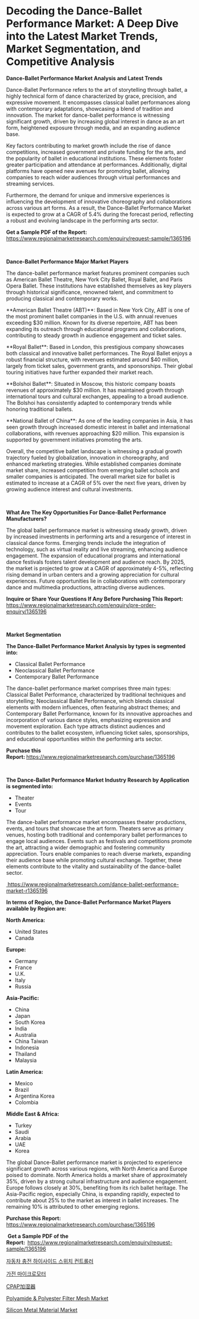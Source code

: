 <p><h1>Decoding the Dance-Ballet Performance Market: A Deep Dive into the Latest Market Trends, Market Segmentation, and Competitive Analysis</h1></p><p><strong>Dance-Ballet Performance Market Analysis and Latest Trends</strong></p>
<p><p>Dance-Ballet Performance refers to the art of storytelling through ballet, a highly technical form of dance characterized by grace, precision, and expressive movement. It encompasses classical ballet performances along with contemporary adaptations, showcasing a blend of tradition and innovation. The market for dance-ballet performance is witnessing significant growth, driven by increasing global interest in dance as an art form, heightened exposure through media, and an expanding audience base.</p><p>Key factors contributing to market growth include the rise of dance competitions, increased government and private funding for the arts, and the popularity of ballet in educational institutions. These elements foster greater participation and attendance at performances. Additionally, digital platforms have opened new avenues for promoting ballet, allowing companies to reach wider audiences through virtual performances and streaming services.</p><p>Furthermore, the demand for unique and immersive experiences is influencing the development of innovative choreography and collaborations across various art forms. As a result, the Dance-Ballet Performance Market is expected to grow at a CAGR of 5.4% during the forecast period, reflecting a robust and evolving landscape in the performing arts sector.</p></p>
<p><strong>Get a Sample PDF of the Report:&nbsp;</strong> <a href="https://www.regionalmarketresearch.com/enquiry/request-sample/1365196">https://www.regionalmarketresearch.com/enquiry/request-sample/1365196</a></p>
<p>&nbsp;</p>
<p><strong>Dance-Ballet Performance Major Market Players</strong></p>
<p><p>The dance-ballet performance market features prominent companies such as American Ballet Theatre, New York City Ballet, Royal Ballet, and Paris Opera Ballet. These institutions have established themselves as key players through historical significance, renowned talent, and commitment to producing classical and contemporary works.</p><p>**American Ballet Theatre (ABT)**: Based in New York City, ABT is one of the most prominent ballet companies in the U.S. with annual revenues exceeding $30 million. Known for its diverse repertoire, ABT has been expanding its outreach through educational programs and collaborations, contributing to steady growth in audience engagement and ticket sales.</p><p>**Royal Ballet**: Based in London, this prestigious company showcases both classical and innovative ballet performances. The Royal Ballet enjoys a robust financial structure, with revenues estimated around $40 million, largely from ticket sales, government grants, and sponsorships. Their global touring initiatives have further expanded their market reach.</p><p>**Bolshoi Ballet**: Situated in Moscow, this historic company boasts revenues of approximately $30 million. It has maintained growth through international tours and cultural exchanges, appealing to a broad audience. The Bolshoi has consistently adapted to contemporary trends while honoring traditional ballets.</p><p>**National Ballet of China**: As one of the leading companies in Asia, it has seen growth through increased domestic interest in ballet and international collaborations, with revenues approaching $20 million. This expansion is supported by government initiatives promoting the arts.</p><p>Overall, the competitive ballet landscape is witnessing a gradual growth trajectory fueled by globalization, innovation in choreography, and enhanced marketing strategies. While established companies dominate market share, increased competition from emerging ballet schools and smaller companies is anticipated. The overall market size for ballet is estimated to increase at a CAGR of 5% over the next five years, driven by growing audience interest and cultural investments.</p></p>
<p>&nbsp;</p>
<p><strong>What Are The Key Opportunities For Dance-Ballet Performance Manufacturers?</strong></p>
<p><p>The global ballet performance market is witnessing steady growth, driven by increased investments in performing arts and a resurgence of interest in classical dance forms. Emerging trends include the integration of technology, such as virtual reality and live streaming, enhancing audience engagement. The expansion of educational programs and international dance festivals fosters talent development and audience reach. By 2025, the market is projected to grow at a CAGR of approximately 4-5%, reflecting rising demand in urban centers and a growing appreciation for cultural experiences. Future opportunities lie in collaborations with contemporary dance and multimedia productions, attracting diverse audiences.</p></p>
<p><strong>Inquire or Share Your Questions If Any Before Purchasing This Report:</strong> <a href="https://www.regionalmarketresearch.com/enquiry/pre-order-enquiry/1365196">https://www.regionalmarketresearch.com/enquiry/pre-order-enquiry/1365196</a></p>
<p>&nbsp;</p>
<p><strong>Market Segmentation</strong></p>
<p><strong>The Dance-Ballet Performance Market Analysis by types is segmented into:</strong></p>
<p><ul><li>Classical Ballet Performance</li><li>Neoclassical Ballet Performance</li><li>Contemporary Ballet Performance</li></ul></p>
<p><p>The dance-ballet performance market comprises three main types: Classical Ballet Performance, characterized by traditional techniques and storytelling; Neoclassical Ballet Performance, which blends classical elements with modern influences, often featuring abstract themes; and Contemporary Ballet Performance, known for its innovative approaches and incorporation of various dance styles, emphasizing expression and movement exploration. Each type attracts distinct audiences and contributes to the ballet ecosystem, influencing ticket sales, sponsorships, and educational opportunities within the performing arts sector.</p></p>
<p><strong>Purchase this Report:&nbsp;</strong><a href="https://www.regionalmarketresearch.com/purchase/1365196">https://www.regionalmarketresearch.com/purchase/1365196</a></p>
<p>&nbsp;</p>
<p><strong>The Dance-Ballet Performance Market Industry Research by Application is segmented into:</strong></p>
<p><ul><li>Theater</li><li>Events</li><li>Tour</li></ul></p>
<p><p>The dance-ballet performance market encompasses theater productions, events, and tours that showcase the art form. Theaters serve as primary venues, hosting both traditional and contemporary ballet performances to engage local audiences. Events such as festivals and competitions promote the art, attracting a wider demographic and fostering community appreciation. Tours enable companies to reach diverse markets, expanding their audience base while promoting cultural exchange. Together, these elements contribute to the vitality and sustainability of the dance-ballet sector.</p></p>
<p><a href="https://www.regionalmarketresearch.com/dance-ballet-performance-market-r1365196">&nbsp;https://www.regionalmarketresearch.com/dance-ballet-performance-market-r1365196</a></p>
<p><strong>In terms of Region, the Dance-Ballet Performance Market Players available by Region are:</strong></p>
<p>
    <p> <strong> North America: </strong>
        <ul>
            <li>United States</li>
            <li>Canada</li>
        </ul>
        </p> 
    <p> <strong> Europe: </strong>
        <ul>
            <li>Germany</li>
            <li>France</li>
            <li>U.K.</li>
            <li>Italy</li>
            <li>Russia</li>
        </ul>
        </p> 
    <p> <strong> Asia-Pacific: </strong>
        <ul>
            <li>China</li>
            <li>Japan</li>
            <li>South Korea</li>
            <li>India</li>
            <li>Australia</li>
            <li>China Taiwan</li>
            <li>Indonesia</li>
            <li>Thailand</li>
            <li>Malaysia</li>
        </ul>
        </p> 
    <p> <strong> Latin America: </strong>
        <ul>
            <li>Mexico</li>
            <li>Brazil</li>
            <li>Argentina Korea</li>
            <li>Colombia</li>
        </ul>
        </p> 
    <p> <strong> Middle East & Africa: </strong>
        <ul>
            <li>Turkey</li>
            <li>Saudi</li>
            <li>Arabia</li>
            <li>UAE</li>
            <li>Korea</li>
        </ul>
    </p>
    </p>
<p><p>The global Dance-Ballet performance market is projected to experience significant growth across various regions, with North America and Europe poised to dominate. North America holds a market share of approximately 35%, driven by a strong cultural infrastructure and audience engagement. Europe follows closely at 30%, benefiting from its rich ballet heritage. The Asia-Pacific region, especially China, is expanding rapidly, expected to contribute about 25% to the market as interest in ballet increases. The remaining 10% is attributed to other emerging regions.</p></p>
<p><strong>Purchase this Report: </strong><a href="https://www.regionalmarketresearch.com/purchase/1365196">https://www.regionalmarketresearch.com/purchase/1365196</a></p>
<p>&nbsp;<strong>Get a Sample PDF of the Report:&nbsp;&nbsp;</strong><a href="https://www.regionalmarketresearch.com/enquiry/request-sample/1365196">https://www.regionalmarketresearch.com/enquiry/request-sample/1365196</a></p>
<p><strong></strong></p>
<p><p><a href="https://medium.com/@abbyrichardson_1/%EC%A0%84-%EC%84%B8%EA%B3%84-%EC%9E%90%EB%8F%99%EC%B0%A8-%EC%B6%A9%EC%A0%84-%EA%B3%A0%EC%B8%A1-%EC%8A%A4%EC%9C%84%EC%B9%98-%EC%BB%A8%ED%8A%B8%EB%A1%A4%EB%9F%AC-%EC%8B%9C%EC%9E%A5-%EB%B6%84%EC%84%9D-%ED%8A%B8%EB%A0%8C%EB%93%9C-%EC%98%88%EC%B8%A1-%EB%B0%8F-%EC%84%B1%EC%9E%A5-%EA%B8%B0%ED%9A%8C-2024-2031-191%ED%8E%98%EC%9D%B4%EC%A7%80-%EB%B3%B4%EA%B3%A0%EC%84%9C-1bf5b60fa1c9?postPublishedType=repub">자동차 충전 하이사이드 스위치 컨트롤러</a></p><p><a href="https://medium.com/@abbyrichardson_1/%EB%AF%B8%EB%9E%98%EC%9D%98-%EA%B0%80%EC%A0%95%EC%9A%A9-%EA%B8%B0%EA%B8%B0-%EB%A7%88%EC%9D%B4%ED%81%AC%EB%A1%9C%EB%AA%A8%ED%84%B0-%EC%8B%9C%EC%9E%A5%EC%97%90-%EB%8C%80%ED%95%9C-%ED%86%B5%EC%B0%B0-2024%EB%85%84%EB%B6%80%ED%84%B0-2031%EB%85%84%EA%B9%8C%EC%A7%80%EC%9D%98-%EB%8F%99%ED%96%A5-%EB%B0%8F-%EC%A7%80%EC%97%AD-%EB%B6%84%EC%84%9D-f7b9baf5aae4?postPublishedType=repub">가전 마이크로모터</a></p><p><a href="https://medium.com/@charm85472013/cpap%E5%8A%A0%E6%B9%BF%E5%99%A8%E6%A5%AD%E7%95%8C%E3%81%AE%E6%B4%9E%E5%AF%9F-2031%E5%B9%B4%E3%81%BE%E3%81%A7%E3%81%AE%E5%B8%82%E5%A0%B4%E3%81%AE%E8%B2%A1%E5%8B%99%E7%8A%B6%E6%B3%81-%E5%B8%82%E5%A0%B4%E8%A6%8F%E6%A8%A1-%E3%81%8A%E3%82%88%E3%81%B3%E5%8F%8E%E7%9B%8A%E5%88%86%E6%9E%90-33421d273cba">CPAP加湿器</a></p><p><a href="https://issuu.com/reportprime-2/docs/polyamide-polyester-filter-mesh-mar_8982db9694eedc">Polyamide & Polyester Filter Mesh Market</a></p><p><a href="https://github.com/prosalinda88/Market-Research-Report-List-6/blob/main/silicon-metal-material-market.md">Silicon Metal Material Market</a></p></p>